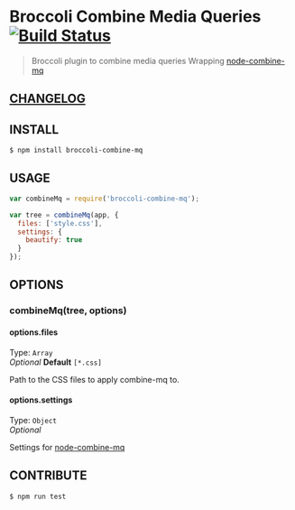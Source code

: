 # Broccoli Combine Media Queries  [![Build Status](https://travis-ci.org/raiseandfall/broccoli-combine-mq.svg)](https://travis-ci.org/raiseandfall/broccoli-combine-mq)

> Broccoli plugin to combine media queries
> Wrapping [node-combine-mq](https://github.com/frontendfriends/node-combine-mq)

## [CHANGELOG](./CHANGELOG.md)

## INSTALL

```shell
$ npm install broccoli-combine-mq
```

## USAGE
```javascript
var combineMq = require('broccoli-combine-mq');

var tree = combineMq(app, {
  files: ['style.css'],
  settings: {
    beautify: true
  }
});
```

## OPTIONS

### combineMq(tree, options)

#### options.files
Type: `Array`  
_Optional_
**Default** ```[*.css]```

Path to the CSS files to apply combine-mq to.

#### options.settings
Type: `Object`  
_Optional_  

Settings for [node-combine-mq](https://github.com/frontendfriends/node-combine-mq)

## CONTRIBUTE
```shell
$ npm run test
```
